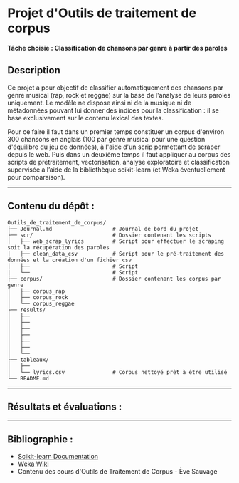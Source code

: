 # Projet d'Outils de traitement de corpus

**Tâche choisie : Classification de chansons par genre à partir des paroles**

## Description

Ce projet a pour objectif de classifier automatiquement des chansons par genre musical (rap, rock et reggae) sur la base de l'analyse de leurs paroles uniquement. Le modèle ne dispose ainsi ni de la musique ni de métadonnées pouvant lui donner des indices pour la classification : il se base exclusivement sur le contenu lexical des textes.

Pour ce faire il faut dans un premier temps constituer un corpus d'environ 300 chansons en anglais (100 par genre musical pour une question d'équilibre du jeu de données), à l'aide d'un scrip permettant de scraper depuis le web. Puis dans un deuxième temps il faut appliquer au corpus des scripts de prétraitement, vectorisation, analyse exploratoire et classification supervisée à l’aide de la bibliothèque scikit-learn (et Weka éventuellement pour comparaison).

---

## Contenu du dépôt :

```
Outils_de_traitement_de_corpus/
├── Journal.md                   # Journal de bord du projet
├── scr/                         # Dossier contenant les scripts
│   ├── web_scrap_lyrics         # Script pour effectuer le scraping soit la récupération des paroles
│   ├── clean_data_csv           # Script pour le pré-traitement des données et la création d'un fichier csv
│   ├──                          # Script
|   └──                          # Script
├── corpus/                      # Dossier contenant les corpus par genre
│   ├── corpus_rap
│   ├── corpus_rock
│   └── corpus_reggae
├── results/
│   ├── 
│   ├── 
│   ├── 
│   ├── 
│   ├── 
│   ├── 
│   └──  
├── tableaux/
│   ├── 
│   └── lyrics.csv               # Corpus nettoyé prêt à être utilisé
└── README.md
```

---

## Résultats et évaluations :



---

## Bibliographie :

* [Scikit-learn Documentation](https://scikit-learn.org/stable/)
* [Weka Wiki](https://waikato.github.io/weka-wiki/)
* Contenu des cours d'Outils de Traitement de Corpus - Ève Sauvage

